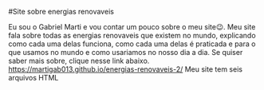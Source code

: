 #Site sobre energias renovaveis

Eu sou o Gabriel Marti e vou contar um pouco sobre o meu site😉.
Meu site fala sobre todas as energias renovaveis que existem no mundo, 
explicando como cada uma delas funciona, como cada uma delas é praticada e
para o que usamos no mundo e como usariamos no nosso dia a dia.
Se quiser saber mais sobre, clique nesse link abaixo.
https://martigab013.github.io/energias-renovaveis-2/
Meu site tem seis arquivos HTML

